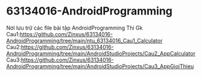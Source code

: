 # 63134016-AndroidProgramming
Nơi lưu trữ các file bài tập AndroidProgramming
Thi Gk
Cau1:https://github.com/Zinxus/63134016-AndroidProgramming/tree/main/ntu_63134016_Cau1_Calculator
Cau2:https://github.com/Zinxus/63134016-AndroidProgramming/tree/main/AndroidStudioProjects/Cau2_AppCalculator
Cau3:https://github.com/Zinxus/63134016-AndroidProgramming/tree/main/AndroidStudioProjects/Cau3_AppGioiThieu